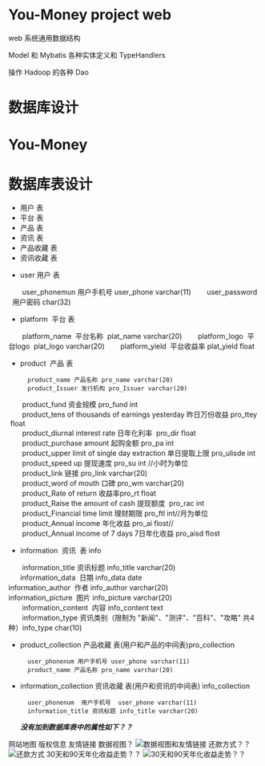 # You-Money project web 

web 系统通用数据结构 

Model 和 Mybatis 各种实体定义和 TypeHandlers 

操作 Hadoop 的各种 Dao 

# 数据库设计
# You-Money

# 数据库表设计
 - 用户  表
 - 平台  表 
 - 产品  表
 - 资讯  表
 - 产品收藏  表
 - 资讯收藏  表



* user 用户  表

        user_phonemun 用户手机号 user_phone varchar(11)
        user_password   用户密码 char(32)

* platform  平台 表 

        platform_name  平台名称  plat_name varchar(20)
        platform_logo  平台logo  plat_logo varchar(20)
        platform_yield  平台收益率 plat_yield float

* product  产品  表

        product_name 产品名称 pro_name varchar(20)
        product_Issuer 发行机构 pro_Issuer varchar(20)
        product_fund 资金规模 pro_fund  int  
        product_tens of thousands of earnings yesterday 昨日万份收益 pro_ttey  float  
        product_diurnal interest rate 日年化利率  pro_dir float  
        product_purchase amount 起购金额 pro_pa int  
        product_upper limit of single day extraction  单日提取上限 pro_ulisde int  
        product_speed up  提现速度 pro_su int //小时为单位  
        product_link 链接 pro_link varchar(20)  
        product_word of mouth 口碑 pro_wm varchar(20)  
        product_Rate of return 收益率pro_rt float  
        product_Raise the amount of cash 提现额度  pro_rac int  
        product_Financial time limit 理财期限 pro_ftl int//月为单位  
        product_Annual income 年化收益 pro_ai flost//  
        product_Annual income of 7 days 7日年化收益 pro_aisd flost  

* information  资讯  表 info

        information_title 资讯标题 info_title varchar(20)  
        information_data  日期 info_data date  
        information_author  作者 info_author varchar(20)   
        information_picture  图片 info_picture varchar(20)    
        information_content  内容 info_content text    
        information_type 资讯类别（限制为 "新闻"、"测评"、"百科"、"攻略" 共4种）info_type char(10)   

* product_collection  产品收藏 表(用户和产品的中间表)pro_collection
    
        user_phonenum 用户手机号 user_phone varchar(11)  
        product_name 产品名称 pro_name varchar(20)  

* information_collection 资讯收藏 表(用户和资讯的中间表) info_collection

        user_phonenum  用户手机号  user_phone varchar(11)  
        information_title 资讯标题 info_title varchar(20)  

  ***没有加到数据库表中的属性如下？？***

 网站地图
 版权信息
 友情链接
 数据视图？
 ![数据视图和友情链接](http://img.blog.csdn.net/20180309174212581?watermark/2/text/aHR0cDovL2Jsb2cuY3Nkbi5uZXQvcXFfMzA2MjUzMTU=/font/5a6L5L2T/fontsize/400/fill/I0JBQkFCMA==/dissolve/70)
 还款方式？？
 ![还款方式](http://img.blog.csdn.net/20180309174029779?watermark/2/text/aHR0cDovL2Jsb2cuY3Nkbi5uZXQvcXFfMzA2MjUzMTU=/font/5a6L5L2T/fontsize/400/fill/I0JBQkFCMA==/dissolve/70)
 30天和90天年化收益走势？？
 ![ 30天和90天年化收益走势？？](http://img.blog.csdn.net/2018030917390159?watermark/2/text/aHR0cDovL2Jsb2cuY3Nkbi5uZXQvcXFfMzA2MjUzMTU=/font/5a6L5L2T/fontsize/400/fill/I0JBQkFCMA==/dissolve/70)
